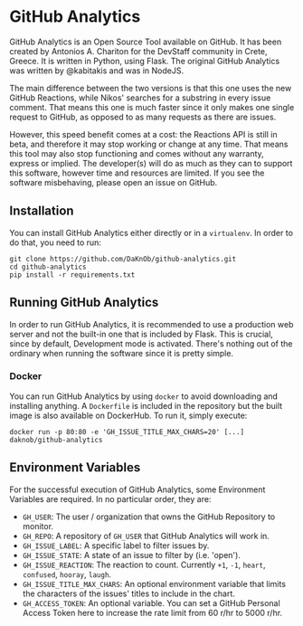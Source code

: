 # GitHub Analytics

GitHub Analytics is an Open Source Tool available on GitHub.
It has been created by Antonios A. Chariton for the DevStaff
community in Crete, Greece. It is written in Python, using
Flask. The original GitHub Analytics was written by @kabitakis
and was in NodeJS.

The main difference between the two versions is that this
one uses the new GitHub Reactions, while Nikos' searches for
a substring in every issue comment. That means this one is
much faster since it only makes one single request to GitHub,
as opposed to as many requests as there are issues.

However, this speed benefit comes at a cost: the Reactions
API is still in beta, and therefore it may stop working or
change at any time. That means this tool may also stop
functioning and comes without any warranty, express or implied.
The developer(s) will do as much as they can to support this
software, however time and resources are limited. If you see
the software misbehaving, please open an issue on GitHub.

## Installation
You can install GitHub Analytics either directly or in a
`virtualenv`. In order to do that, you need to run:

```
git clone https://github.com/DaKnOb/github-analytics.git
cd github-analytics
pip install -r requirements.txt
```

## Running GitHub Analytics
In order to run GitHub Analytics, it is recommended to
use a production web server and not the built-in one
that is included by Flask. This is crucial, since by default,
Development mode is activated. There's nothing out of the
ordinary when running the software since it is pretty
simple.

### Docker
You can run GitHub Analytics by using `docker` to avoid
downloading and installing anything. A `Dockerfile` is
included in the repository but the built image is also
available on DockerHub. To run it, simply execute:

```
docker run -p 80:80 -e 'GH_ISSUE_TITLE_MAX_CHARS=20' [...] daknob/github-analytics
```

## Environment Variables
For the successful execution of GitHub Analytics, some
Environment Variables are required. In no particular order,
they are:

* `GH_USER`: The user / organization that owns the GitHub
Repository to monitor.
* `GH_REPO`: A repository of `GH_USER` that GitHub Analytics
will work in.
* `GH_ISSUE_LABEL`: A specific label to filter issues by.
* `GH_ISSUE_STATE`: A state of an issue to filter by (i.e. 'open').
* `GH_ISSUE_REACTION`: The reaction to count. Currently `+1`, `-1`,
`heart`, `confused`, `hooray`, `laugh`.
* `GH_ISSUE_TITLE_MAX_CHARS`: An optional environment variable that
limits the characters of the issues' titles to include in the chart.
* `GH_ACCESS_TOKEN`: An optional variable. You can set a GitHub Personal
Access Token here to increase the rate limit from 60 r/hr to 5000 r/hr.
